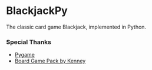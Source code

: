 # BlackjackPy

The classic card game Blackjack, implemented in Python.



### Special Thanks

- [Pygame](https://www.pygame.org/)
- [Board Game Pack by Kenney](https://kenney.nl/assets/boardgame-pack)
